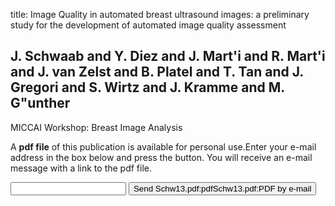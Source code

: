 title: Image Quality in automated breast ultrasound images: a preliminary study for the development of automated image quality assessment

## J. Schwaab and Y. Diez and J. Mart'i and R. Mart'i and J. van Zelst and B. Platel and T. Tan and J. Gregori and S. Wirtz and J. Kramme and M. G"unther
MICCAI Workshop: Breast Image Analysis

A <b>pdf file</b> of this publication is available for personal use.Enter your e-mail address in the box below and press the button. You will receive an e-mail message with a link to the pdf file.
<form action="sender.php">  <input type="text" name="email">  <input type="submit" value="Send Schw13.pdf:pdfSchw13.pdf:PDF by e-mail"></form>